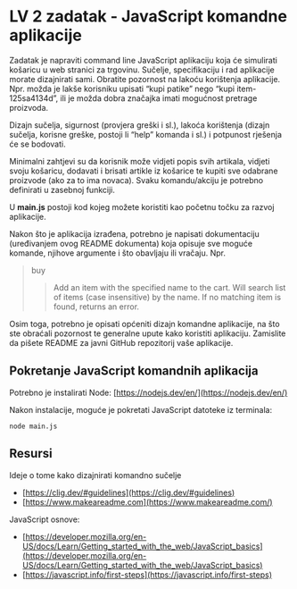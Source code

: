 # LV 2 zadatak - JavaScript komandne aplikacije

Zadatak je napraviti command line JavaScript aplikaciju koja će simulirati košaricu u web stranici za trgovinu. Sučelje, specifikaciju i rad aplikacije morate dizajnirati sami. Obratite pozornost na lakoću korištenja aplikacije. Npr. možda je lakše korisniku upisati “kupi patike” nego “kupi item-125sa4134d”, ili je možda dobra značajka imati mogućnost pretrage proizvoda. 

Dizajn sučelja, sigurnost (provjera greški i sl.), lakoća korištenja (dizajn sučelja, korisne greške, postoji li “help” komanda i sl.) i potpunost rješenja će se bodovati.

Minimalni zahtjevi su da korisnik može vidjeti popis svih artikala, vidjeti svoju košaricu, dodavati i brisati artikle iz košarice te kupiti sve odabrane proizvode (ako za to ima novaca). Svaku komandu/akciju je potrebno definirati u zasebnoj funkciji.

U **main.js** postoji kod kojeg možete koristiti kao početnu točku za razvoj aplikacije.

Nakon što je aplikacija izrađena, potrebno je napisati dokumentaciju (uređivanjem ovog README dokumenta) koja opisuje sve moguće komande, njihove argumente i što obavljaju ili vračaju. Npr.

> buy 
> > Add an item with the specified name to the cart. Will search list of items (case insensitive) by the name. If no matching item is found, returns an error. 

Osim toga, potrebno je opisati općeniti dizajn komandne aplikacije, na što ste obraćali pozornost te generalne upute kako koristiti aplikaciju. Zamislite da pišete README za javni GitHub repozitorij vaše aplikacije.

## Pokretanje JavaScript komandnih aplikacija

Potrebno je instalirati Node: [https://nodejs.dev/en/](https://nodejs.dev/en/)

Nakon instalacije, moguće je pokretati JavaScript datoteke iz terminala:

```shell
node main.js
```

## Resursi

Ideje o tome kako dizajnirati komandno sučelje

- [https://clig.dev/#guidelines](https://clig.dev/#guidelines)
- [https://www.makeareadme.com](https://www.makeareadme.com/)

JavaScript osnove:

- [https://developer.mozilla.org/en-US/docs/Learn/Getting_started_with_the_web/JavaScript_basics](https://developer.mozilla.org/en-US/docs/Learn/Getting_started_with_the_web/JavaScript_basics)
- [https://javascript.info/first-steps](https://javascript.info/first-steps)